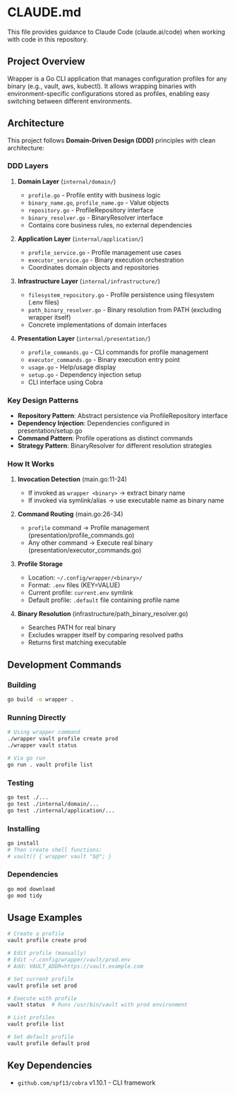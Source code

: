 # CLAUDE.md

This file provides guidance to Claude Code (claude.ai/code) when working with code in this repository.

## Project Overview

Wrapper is a Go CLI application that manages configuration profiles for any binary (e.g., vault, aws, kubectl). It allows wrapping binaries with environment-specific configurations stored as profiles, enabling easy switching between different environments.

## Architecture

This project follows **Domain-Driven Design (DDD)** principles with clean architecture:

### DDD Layers

1. **Domain Layer** (`internal/domain/`)
   - `profile.go` - Profile entity with business logic
   - `binary_name.go`, `profile_name.go` - Value objects
   - `repository.go` - ProfileRepository interface
   - `binary_resolver.go` - BinaryResolver interface
   - Contains core business rules, no external dependencies

2. **Application Layer** (`internal/application/`)
   - `profile_service.go` - Profile management use cases
   - `executor_service.go` - Binary execution orchestration
   - Coordinates domain objects and repositories

3. **Infrastructure Layer** (`internal/infrastructure/`)
   - `filesystem_repository.go` - Profile persistence using filesystem (.env files)
   - `path_binary_resolver.go` - Binary resolution from PATH (excluding wrapper itself)
   - Concrete implementations of domain interfaces

4. **Presentation Layer** (`internal/presentation/`)
   - `profile_commands.go` - CLI commands for profile management
   - `executor_commands.go` - Binary execution entry point
   - `usage.go` - Help/usage display
   - `setup.go` - Dependency injection setup
   - CLI interface using Cobra

### Key Design Patterns

- **Repository Pattern**: Abstract persistence via ProfileRepository interface
- **Dependency Injection**: Dependencies configured in presentation/setup.go
- **Command Pattern**: Profile operations as distinct commands
- **Strategy Pattern**: BinaryResolver for different resolution strategies

### How It Works

1. **Invocation Detection** (main.go:11-24)
   - If invoked as `wrapper <binary>` → extract binary name
   - If invoked via symlink/alias → use executable name as binary name

2. **Command Routing** (main.go:26-34)
   - `profile` command → Profile management (presentation/profile_commands.go)
   - Any other command → Execute real binary (presentation/executor_commands.go)

3. **Profile Storage**
   - Location: `~/.config/wrapper/<binary>/`
   - Format: `.env` files (KEY=VALUE)
   - Current profile: `current.env` symlink
   - Default profile: `.default` file containing profile name

4. **Binary Resolution** (infrastructure/path_binary_resolver.go)
   - Searches PATH for real binary
   - Excludes wrapper itself by comparing resolved paths
   - Returns first matching executable

## Development Commands

### Building
```bash
go build -o wrapper .
```

### Running Directly
```bash
# Using wrapper command
./wrapper vault profile create prod
./wrapper vault status

# Via go run
go run . vault profile list
```

### Testing
```bash
go test ./...
go test ./internal/domain/...
go test ./internal/application/...
```

### Installing
```bash
go install
# Then create shell functions:
# vault() { wrapper vault "$@"; }
```

### Dependencies
```bash
go mod download
go mod tidy
```

## Usage Examples

```bash
# Create a profile
vault profile create prod

# Edit profile (manually)
# Edit ~/.config/wrapper/vault/prod.env
# Add: VAULT_ADDR=https://vault.example.com

# Set current profile
vault profile set prod

# Execute with profile
vault status  # Runs /usr/bin/vault with prod environment

# List profiles
vault profile list

# Set default profile
vault profile default prod
```

## Key Dependencies
- `github.com/spf13/cobra` v1.10.1 - CLI framework
